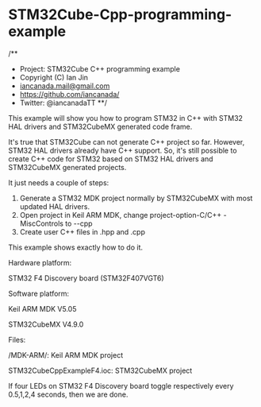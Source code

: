 # STM32Cube-Cpp-programming-example

/**
 * Project: STM32Cube C++ programming example
 * Copyright (C) Ian Jin
 * iancanada.mail@gmail.com
 * https://github.com/iancanada/
 * Twitter: @iancanadaTT
 **/

This example will show you how to program STM32 in C++ with STM32 HAL drivers and STM32CubeMX generated code frame.

It's true that STM32Cube can not generate C++ project so far. However, STM32 HAL drivers already have C++ support. So, it's still possible to create C++ code for STM32 based on STM32 HAL drivers and STM32CubeMX generated projects. 

It just needs a couple of steps:

1. Generate a STM32 MDK project normally by STM32CubeMX with most updated HAL drivers.
2. Open project in Keil ARM MDK, change project-option-C/C++ -MiscControls to --cpp
3. Create user C++ files in .hpp and .cpp

This example shows exactly how to do it.

Hardware platform: 

STM32 F4 Discovery board (STM32F407VGT6) 

Software platform:  

Keil ARM MDK V5.05

STM32CubeMX V4.9.0

Files: 

/MDK-ARM/: Keil ARM MDK project

STM32CubeCppExampleF4.ioc: STM32CubeMX project

If four LEDs on STM32 F4 Discovery board toggle respectively every 0.5,1,2,4 seconds, then we are done.

